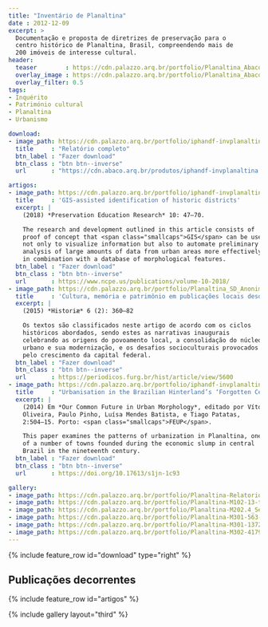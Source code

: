 ```yaml
---
title: "Inventário de Planaltina"
date : 2012-12-09
excerpt: >
  Documentação e proposta de diretrizes de preservação para o
  centro histórico de Planaltina, Brasil, compreendendo mais de
  200 imóveis de interesse cultural.
header:
  teaser        : https://cdn.palazzo.arq.br/portfolio/Planaltina_Abaco_20120815_M202.3.2_SEHTipologia-teaser.jpg
  overlay_image : https://cdn.palazzo.arq.br/portfolio/Planaltina_Abaco_20120815_M202.3.2_SEHTipologia.jpg
  overlay_filter: 0.5
tags:
- Inquérito
- Património cultural
- Planaltina
- Urbanismo

download:
- image_path: https://cdn.palazzo.arq.br/portfolio/iphandf-invplanaltina-capa_relatorio-teaser.jpg
  title     : "Relatório completo"
  btn_label : "Fazer download"
  btn_class : "btn btn--inverse"
  url       : "https://cdn.abaco.arq.br/produtos/iphandf-invplanaltina.pdf"

artigos:
- image_path: https://cdn.palazzo.arq.br/portfolio/iphandf-invplanaltina-per10-fig04-primitive_grid-color-teaser.jpg
  title     : 'GIS-assisted identification of historic districts'
  excerpt: |
    (2018) *Preservation Education Research* 10: 47–70.

    The research and development outlined in this article consists of  a
    proof of concept that <span class="smallcaps">GIS</span> can be used
    not only to visualize information but also to automate preliminary
    analysis of large amounts of data from urban areas more effectively
    in combination with a database of morphological features.
  btn_label : "Fazer download"
  btn_class : "btn btn--inverse"
  url       : https://www.ncpe.us/publications/volume-10-2018/
- image_path: https://cdn.palazzo.arq.br/portfolio/Planaltina_SD_Anonimo_AvenidaGoias_001-teaser.jpg
  title     : 'Cultura, memória e patrimônio em publicações locais desde o século <span class="smallcaps">XX</span>'
  excerpt: |
    (2015) *Historiæ* 6 (2): 360–82

    Os textos são classificados neste artigo de acordo com os ciclos
    históricos abordados, sendo estes as narrativas inaugurais
    celebrando as origens do povoamento local, a consolidação do núcleo
    urbano e sua modernização, e os desafios socioculturais provocados
    pelo crescimento da capital federal.
  btn_label : "Fazer download"
  btn_class : "btn btn--inverse"
  url       : https://periodicos.furg.br/hist/article/view/5600
- image_path: https://cdn.palazzo.arq.br/portfolio/iphandf-invplanaltina-isuf2014-teaser.jpg
  title     : "Urbanisation in the Brazilian Hinterland’s ‘Forgotten Century’"
  excerpt: |
    (2014) Em *Our Common Future in Urban Morphology*, editado por Vítor
    Oliveira, Paulo Pinho, Luísa Mendes Batista, e Tiago Patatas,
    2:504–15. Porto: <span class="smallcaps">FEUP</span>.

    This paper examines the patterns of urbanization in Planaltina, one
    of a number of towns founded during the economic slump in central
    Brazil in the nineteenth century.
  btn_label : "Fazer download"
  btn_class : "btn btn--inverse"
  url       : https://doi.org/10.17613/s1jn-1c93

gallery:
- image_path: https://cdn.palazzo.arq.br/portfolio/Planaltina-Relatorio_Conclusivo-443-teaser.jpg
- image_path: https://cdn.palazzo.arq.br/portfolio/Planaltina-M102-13-teaser.jpg
- image_path: https://cdn.palazzo.arq.br/portfolio/Planaltina-M202.4_SetorNorte-06-teaser.jpg
- image_path: https://cdn.palazzo.arq.br/portfolio/Planaltina-M301-563-01-teaser.jpg
- image_path: https://cdn.palazzo.arq.br/portfolio/Planaltina-M301-1372-01-teaser.jpg
- image_path: https://cdn.palazzo.arq.br/portfolio/Planaltina-M302-4179-03-teaser.jpg
---
```


{% include feature_row id="download" type="right" %}

## Publicações decorrentes ##

{% include feature_row id="artigos" %}

{% include gallery layout="third" %}

